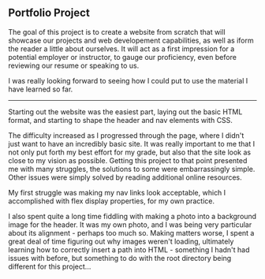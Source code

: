 Portfolio Project
---------------------

The goal of this project is to create a website from scratch that will showcase our projects and web developement capabilities, as well as iform the reader a little about ourselves. It will act as a first impression for a potential employer or instructor, to gauge our proficiency, even before reviewing our resume or speaking to us.

I was really looking forward to seeing how I could put to use the material I have learned so far. 

--------------------------------------

Starting out the website was the easiest part, laying out the basic HTML format, and starting to shape the header and nav elements with CSS.

The difficulty increased as I progressed through the page, where I didn't just want to have an incredibly basic site. It was really important to me that I not only put forth my best effort for my grade, but also that the site look as close to my vision as possible. Getting this project to that point presented me with many struggles, the solutions to some were embarrassingly simple. Other issues were simply solved by reading additional online resources. 

My first struggle was making my nav links look acceptable, which I accomplished with flex display properties, for my own practice.

I also spent quite a long time fiddling with making a photo into a background image for the header. It was my own photo, and I was being very particular about its alignment - perhaps too much so. Making matters worse, I spent a great deal of time figuring out why images weren't loading, ultimately learning how to correctly insert a path into HTML - something I hadn't had issues with before, but something to do with the root directory being different for this project...



